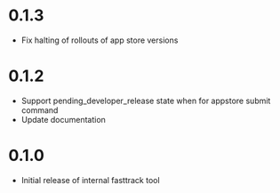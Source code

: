 # 0.1.3
* Fix halting of rollouts of app store versions

# 0.1.2
* Support pending_developer_release state when for appstore submit command
* Update documentation

# 0.1.0
* Initial release of internal fasttrack tool
